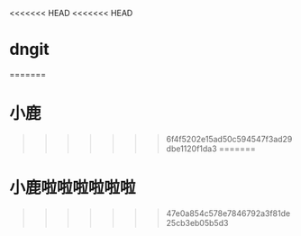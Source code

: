 <<<<<<< HEAD
<<<<<<< HEAD
# dngit
=======
# 小鹿
>>>>>>> 6f4f5202e15ad50c594547f3ad29dbe1120f1da3
=======
# 小鹿啦啦啦啦啦啦
>>>>>>> 47e0a854c578e7846792a3f81de25cb3eb05b5d3
